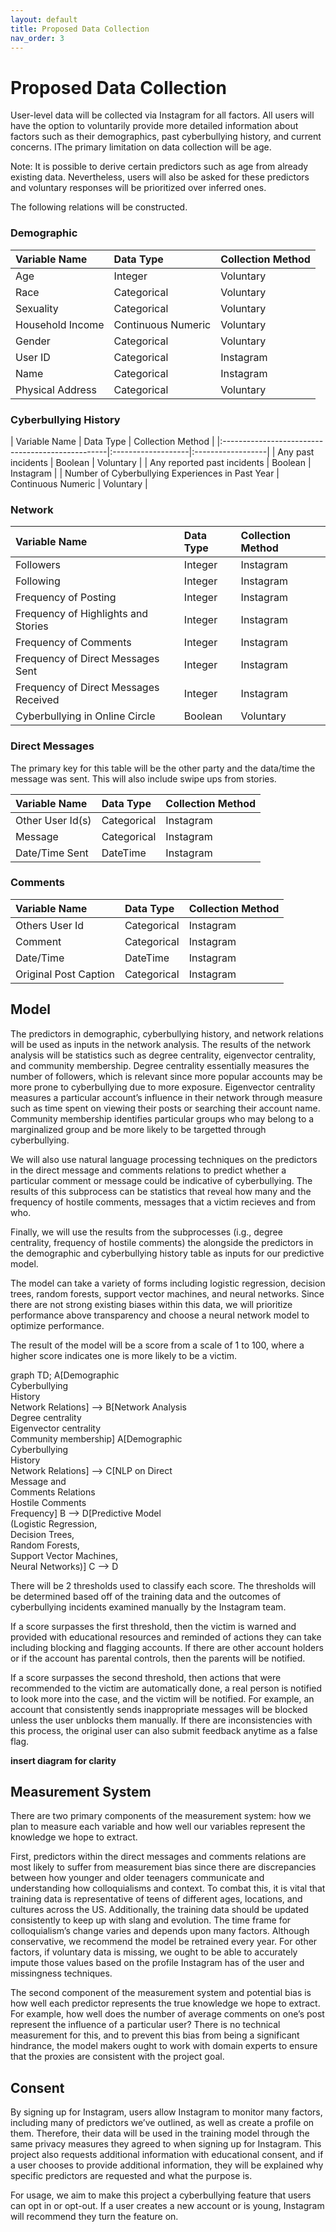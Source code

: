```yaml
---
layout: default
title: Proposed Data Collection 
nav_order: 3
---
```


# Proposed Data Collection 

User-level data will be collected via Instagram for all factors. All users will have the option to voluntarily provide more detailed information about factors such as their demographics, past cyberbullying history, and current concerns. IThe primary limitation on data collection will be age.

Note: It is possible to derive certain predictors such as age from already existing data. Nevertheless, users will also be asked for these predictors and voluntary responses will be prioritized over inferred ones. 

The following relations will be constructed. 

### Demographic
<div class="code-example" markdown="1">

| Variable Name    | Data Type           | Collection Method |
|:-----------------|:--------------------|:------------------|
| Age              | Integer             | Voluntary         |
| Race             | Categorical         | Voluntary         |
| Sexuality        | Categorical         | Voluntary         |
| Household Income | Continuous Numeric  | Voluntary         |
| Gender           | Categorical         | Voluntary         |
| User ID          | Categorical         | Instagram         |
| Name             | Categorical         | Instagram         |
| Physical Address | Categorical         | Voluntary         |

</div>

### Cyberbullying History
<div class="code-example" markdown="1">
| Variable Name                                    | Data Type          | Collection Method |
|:-------------------------------------------------|:-------------------|:------------------|
| Any past incidents                               | Boolean            | Voluntary         |
| Any reported past incidents                      | Boolean            | Instagram         |
| Number of Cyberbullying Experiences in Past Year | Continuous Numeric | Voluntary         |

</div>


### Network
<div class="code-example" markdown="1">

| Variable Name                          | Data Type | Collection Method |
|:---------------------------------------|:----------|:------------------|
| Followers                              | Integer   | Instagram         |
| Following                              | Integer   | Instagram         |
| Frequency of Posting                   | Integer   | Instagram         |
| Frequency of Highlights and Stories    | Integer   | Instagram         |
| Frequency of Comments                  | Integer   | Instagram         |
| Frequency of Direct Messages Sent      | Integer   | Instagram         |
| Frequency of Direct Messages Received  | Integer   | Instagram         |
| Cyberbullying in Online Circle         | Boolean   | Voluntary         |

</div>

### Direct Messages
The primary key for this table will be the other party and the data/time the message was sent. This will also include swipe ups from stories. 
<div class="code-example" markdown="1">

| Variable Name   | Data Type  | Collection Method |
|:----------------|:-----------|:------------------|
| Other User Id(s)| Categorical| Instagram         |
| Message         | Categorical| Instagram         |
| Date/Time Sent  | DateTime   | Instagram         |

</div>

### Comments 
<div class="code-example" markdown="1">

| Variable Name         | Data Type  | Collection Method |
|:----------------------|:-----------|:------------------|
| Others User Id        | Categorical| Instagram         |
| Comment               | Categorical| Instagram         |
| Date/Time             | DateTime   | Instagram         |
| Original Post Caption | Categorical| Instagram         |

</div>


## Model 
The predictors in demographic, cyberbullying history, and network relations will be used as inputs in the network analysis. The results of the network analysis will be statistics such as degree centrality, eigenvector centrality, and community membership. Degree centrality essentially measures the number of followers, which is relevant since more popular accounts may be more prone to cyberbullying due to more exposure. Eigenvector centrality measures a particular account’s influence in their network through measure such as time spent on viewing their posts or searching their account name. Community membership identifies particular groups who may belong to a marginalized group and be more likely to be targetted through cyberbullying. 

We will also use natural language processing techniques on the predictors in the direct message and comments relations to predict whether a particular comment or message could be indicative of cyberbullying. The results of this subprocess can be statistics that reveal how many and the frequency of hostile comments, messages that a victim recieves and from who. 

Finally, we will use the results from the subprocesses (i.g., degree centrality, frequency of hostile comments) the alongside the predictors in the demographic and cyberbullying history table as inputs for our predictive model. 

The model can take a variety of forms including logistic regression, decision trees, random forests, support vector machines, and neural networks. Since there are not strong existing biases within this data, we will prioritize performance above transparency and choose a neural network model to optimize performance. 

The result of the model will be a score from a scale of 1 to 100, where a higher score indicates one is more likely to be a victim. 

graph TD;
  A[Demographic<br> Cyberbullying<br> History<br> Network Relations] --> B[Network Analysis<br> Degree centrality<br> Eigenvector centrality<br> Community membership]
  A[Demographic<br> Cyberbullying<br> History<br> Network Relations] --> C[NLP on Direct<br> Message and<br> Comments Relations<br> Hostile Comments<br> Frequency]
  B --> D[Predictive Model<br> (Logistic Regression,<br> Decision Trees,<br> Random Forests,<br> Support Vector Machines,<br> Neural Networks)]
  C --> D


There will be 2 thresholds used to classify each score. The thresholds will be determined based off of the training data and the outcomes of cyberbullying incidents examined manually by the Instagram team. 

If a score surpasses the first threshold, then the victim is warned and provided with educational resources and reminded of actions they can take including blocking and flagging accounts. If there are other account holders or if the account has parental controls, then the parents will be notified. 

If a score surpasses the second threshold, then actions that were recommended to the victim are automatically done, a real person is notified to look more into the case, and the victim will be notified. For example, an account that consistently sends inappropriate messages will be blocked unless the user unblocks them manually. If there are inconsistencies with this process, the original user can also submit feedback anytime as a false flag. 

**insert diagram for clarity** 

## Measurement System
There are two primary components of the measurement system: how we plan to measure each variable and how well our variables represent the knowledge we hope to extract. 

First, predictors within the direct messages and comments relations are most likely to suffer from measurement bias since there are discrepancies between how younger and older teenagers communicate and understanding how colloquialisms and context. To combat this, it is vital that training data is representative of teens of different ages, locations, and cultures across the US. Additionally, the training data should be updated consistently to keep up with slang and evolution. The time frame for colloquialism’s change varies and depends upon many factors. Although conservative, we recommend the model be retrained every year. For other factors, if voluntary data is missing, we ought to be able to accurately impute those values based on the profile Instagram has of the user and missingness techniques. 

The second component of the measurement system and potential bias is how well each predictor represents the true knowledge we hope to extract. For example, how well does the number of average comments on one’s post represent the influence of a particular user? There is no technical measurement for this, and to prevent this bias from being a significant hindrance, the model makers ought to work with domain experts to ensure that the proxies are consistent with the project goal. 

## Consent 
By signing up for Instagram, users allow Instagram to monitor many factors, including many of predictors we’ve outlined, as well as create a profile on them. Therefore, their data will be used in the training model through the same privacy measures they agreed to when signing up for Instagram. This project also requests additional information with educational consent, and if a user chooses to provide additional information, they will be explained why specific predictors are requested and what the purpose is. 

For usage, we aim to make this project a cyberbullying feature that users can opt in or opt-out. If a user creates a new account or is young, Instagram will recommend they turn the feature on. 


